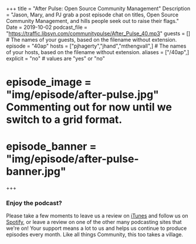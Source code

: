 +++
title = "After Pulse: Open Source Community Management"
Description = "Jason, Mary, and PJ grab a post episode chat on titles, Open Source Community Management, and hills people seek out to raise their flags."
Date = 2019-10-02
podcast_file = "https://traffic.libsyn.com/communitypulse/After_Pulse_40.mp3"
guests = [] # The names of your guests, based on the filename without extension.
episode = "40ap"
hosts = ["pjhagerty","jhand","mthengvall",] # The names of your hosts, based on the filename without extension.
aliases = ["/40ap",]
explicit = "no" # values are "yes" or "no"
# episode_image = "img/episode/after-pulse.jpg" Commenting out for now until we switch to a grid format.
# episode_banner = "img/episode/after-pulse-banner.jpg"
+++

### Enjoy the podcast?
Please take a few moments to leave us a review on [iTunes](https://itunes.apple.com/us/podcast/community-pulse/id1218368182?mt=2) and follow us on [Spotify](https://open.spotify.com/show/3I7g5WfMSgpWu38zZMjet?si=565TMb81SaWwrJYbAIeOxQ), or leave a review on one of the other many podcasting sites that we're on! Your support means a lot to us and helps us continue to produce episodes every month. Like all things Community, this too takes a village.
